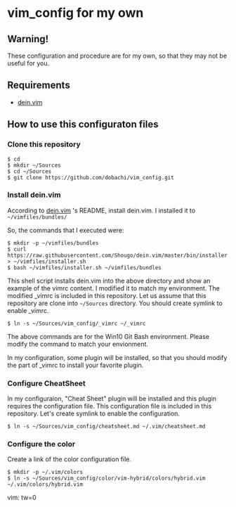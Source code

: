 # vim_config for my own

## Warning!

These configuration and procedure are for my own, so that they may not be useful for you.

## Requirements

* [dein.vim]

[dein.vim]: https://github.com/Shougo/dein.vim

## How to use this configuraton files

### Clone this repository

```
$ cd
$ mkdir ~/Sources
$ cd ~/Sources
$ git clone https://github.com/dobachi/vim_config.git

```

### Install dein.vim

According to [dein.vim] 's README, install dein.vim.
I installed it to `~/vimfiles/bundles/`

So, the commands that I executed were:

```
$ mkdir -p ~/vimfiles/bundles
$ curl https://raw.githubusercontent.com/Shougo/dein.vim/master/bin/installer.sh > ~/vimfiles/installer.sh
$ bash ~/vimfiles/installer.sh ~/vimfiles/bundles
```

This shell script installs dein.vim into the above directory and show an example of the vimrc content.
I modified it to match my environment.
The modified \_vimrc is included in this repository.
Let us assume that this repository are clone into `~/Sources` directory.
You should create symlink to enable \_vimrc.

```
$ ln -s ~/Sources/vim_config/_vimrc ~/_vimrc
```

The above commands are for the Win10 Git Bash environment.
Please modify the command to match your envionment.

In my configuration, some plugin will be installed, so that you should modify the part of \_vimrc to install your favorite plugin.

### Configure CheatSheet

In my configuraion, "Cheat Sheet" plugin will be installed and this plugin requires the configuration file.
This configuration file is included in this repository.
Let's create symlink to enable the configuration.

```
$ ln -s ~/Sources/vim_config/cheatsheet.md ~/.vim/cheatsheet.md
```

### Configure the color

Create a link of the color configuration file.
```
$ mkdir -p ~/.vim/colors
$ ln -s ~/Sources/vim_config/color/vim-hybrid/colors/hybrid.vim ~/.vim/colors/hybrid.vim
```

vim: tw=0
